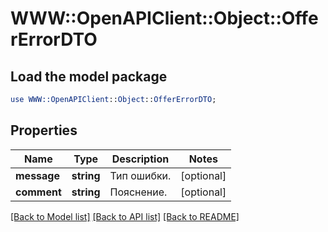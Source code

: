 # WWW::OpenAPIClient::Object::OfferErrorDTO

## Load the model package
```perl
use WWW::OpenAPIClient::Object::OfferErrorDTO;
```

## Properties
Name | Type | Description | Notes
------------ | ------------- | ------------- | -------------
**message** | **string** | Тип ошибки. | [optional] 
**comment** | **string** | Пояснение. | [optional] 

[[Back to Model list]](../README.md#documentation-for-models) [[Back to API list]](../README.md#documentation-for-api-endpoints) [[Back to README]](../README.md)


